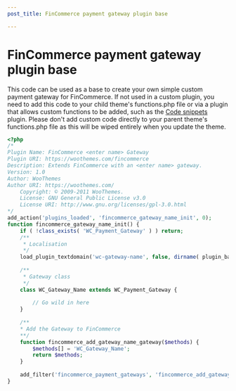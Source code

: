 ```yaml
---
post_title: FinCommerce payment gateway plugin base

---
```


# FinCommerce payment gateway plugin base

This code can be used as a base to create your own simple custom payment gateway for FinCommerce. If not used in a custom plugin, you need to add this code to your child theme's functions.php file or via a plugin that allows custom functions to be added, such as the [Code snippets](https://wordpress.org/plugins/code-snippets/) plugin. Please don't add custom code directly to your parent theme's functions.php file as this will be wiped entirely when you update the theme.


```php
<?php
/*
Plugin Name: FinCommerce <enter name> Gateway
Plugin URI: https://woothemes.com/fincommerce
Description: Extends FinCommerce with an <enter name> gateway.
Version: 1.0
Author: WooThemes
Author URI: https://woothemes.com/
	Copyright: © 2009-2011 WooThemes.
	License: GNU General Public License v3.0
	License URI: http://www.gnu.org/licenses/gpl-3.0.html
*/
add_action('plugins_loaded', 'fincommerce_gateway_name_init', 0);
function fincommerce_gateway_name_init() {
	if ( !class_exists( 'WC_Payment_Gateway' ) ) return;
	/**
 	 * Localisation
	 */
	load_plugin_textdomain('wc-gateway-name', false, dirname( plugin_basename( __FILE__ ) ) . '/languages');
    
	/**
 	 * Gateway class
 	 */
	class WC_Gateway_Name extends WC_Payment_Gateway {
	
		// Go wild in here
	}
	
	/**
 	* Add the Gateway to FinCommerce
 	**/
	function fincommerce_add_gateway_name_gateway($methods) {
		$methods[] = 'WC_Gateway_Name';
		return $methods;
	}
	
	add_filter('fincommerce_payment_gateways', 'fincommerce_add_gateway_name_gateway' );
}
```
